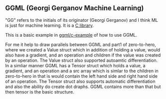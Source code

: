 ## GGML (Georgi Gerganov Machine Learning)
"GG" refers to the initials of its originator (Georgi Gerganov) and I think
ML is just for machine learning. It is a
[C library](https://github.com/rustformers/llm/blob/main/crates/ggml/README.md).

This is a basic example in [ggml/c-example](fundamentals/ggml/c-example/README.md)
of how to use GGML.

For me it help to draw parallels between GGML and part1 of zero-to-hero, where
we created a Value struct which in addition of holding a value, would also have
a gradient, and an operation and children if the value was created by an
operation. The Value struct also supported autoamtic differentiation. In a
simliar manner GGML has a Tensor struct which holds a value, a gradient, and
an operation and a src array which is simlar to the children in zero-to-hero in
that is would contain the left hand side and right hand side of an operation.
The Tensor struct also supports automatic differentiation and also the ability
do create dot draphs. GGML contains more than that but then tensor is the basic
structure.

